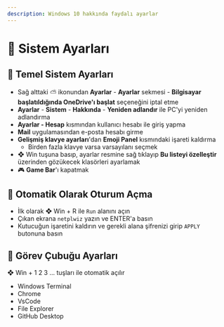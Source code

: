 ```yaml
---
description: Windows 10 hakkında faydalı ayarlar
---
```


# 🔨 Sistem Ayarları

## 🧱 Temel Sistem Ayarları

* Sağ alttaki ⛅ ikonundan **Ayarlar** - **Ayarlar** sekmesi - **Bilgisayar başlatıldığında OneDrive'ı başlat** seçeneğini iptal etme
* **Ayarlar** - **Sistem** - **Hakkında** - **Yeniden adlandır** ile PC'yi yeniden adlandırma
* **Ayarlar - Hesap** kısmından kullanıcı hesabı ile giriş yapma
* **Mail** uygulamasından e-posta hesabı girme
* **Gelişmiş klavye ayarları**'dan **Emoji Panel** kısmındaki işareti kaldırma
  * Birden fazla klavye varsa varsayılanı seçmek
* ❖ Win tuşuna basıp, ayarlar resmine sağ tıklayıp **Bu listeyi özelleştir** üzerinden gözükecek klasörleri ayarlamak
* 🎮 **Game Bar**'ı kapatmak

## 🔑 Otomatik Olarak Oturum Açma

* İlk olarak ❖ Win + R ile `Run` alanını açın
* Çıkan ekrana `netplwiz` yazın ve ENTER'a basın
* Kutucuğun işaretini kaldırın ve gerekli alana şifrenizi girip `APPLY` butonuna basın

## 🍢 Görev Çubuğu Ayarları

❖ Win + 1 2 3 ... tuşları ile otomatik açılır

* Windows Terminal
* Chrome
* VsCode
* File Explorer
* GitHub Desktop

